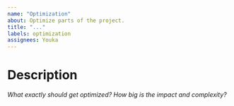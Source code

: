 ```yaml
---
name: "Optimization"
about: Optimize parts of the project.
title: "..."
labels: optimization
assignees: Youka
---
```


# Description
_What exactly should get optimized? How big is the impact and complexity?_
